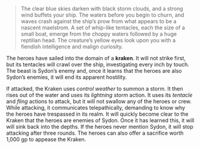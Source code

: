 > The clear blue skies darken with black storm clouds, and a strong wind buffets your ship. The waters before you begin to churn, and waves crash against the ship’s prow from what appears to be a nascent maelstrom. A set of whip-like tentacles, each the size of a small boat, emerge from the choppy waters followed by a huge reptilian head. The creature’s yellow eyes look upon you with a fiendish intelligence and malign curiosity.

The heroes have sailed into the domain of a **kraken**. It will not strike first, but its tentacles will crawl over the ship, investigating every inch by touch. The beast is Sydon’s enemy and, once it learns that the heroes are also Sydon’s enemies, it will end its apparent hostility.

If attacked, the Kraken uses *control weather* to summon a storm. It then rises out of the water and uses its *lightning storm* action. It uses its *tentacle* and *fling* actions to attack, but it will not swallow any of the heroes or crew. While attacking, it communicates telepathically, demanding to know why the heroes have trespassed in its realm. It will quickly become clear to the Kraken that the heroes are enemies of Sydon. Once it has learned this, it will will sink back into the depths. If the heroes never mention Sydon, it will stop attacking after three rounds. The heroes can also offer a sacrifice worth 1,000 gp to appease the Kraken.